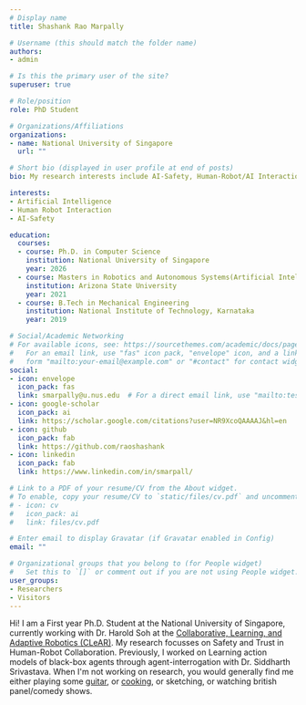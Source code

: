 ```yaml
---
# Display name
title: Shashank Rao Marpally

# Username (this should match the folder name)
authors:
- admin

# Is this the primary user of the site?
superuser: true

# Role/position
role: PhD Student

# Organizations/Affiliations
organizations:
- name: National University of Singapore
  url: ""

# Short bio (displayed in user profile at end of posts)
bio: My research interests include AI-Safety, Human-Robot/AI Interaction and Collaboration

interests:
- Artificial Intelligence
- Human Robot Interaction
- AI-Safety

education:
  courses:
  - course: Ph.D. in Computer Science
    institution: National University of Singapore
    year: 2026
  - course: Masters in Robotics and Autonomous Systems(Artificial Intelligence Concentration)
    institution: Arizona State University
    year: 2021
  - course: B.Tech in Mechanical Engineering
    institution: National Institute of Technology, Karnataka
    year: 2019

# Social/Academic Networking
# For available icons, see: https://sourcethemes.com/academic/docs/page-builder/#icons
#   For an email link, use "fas" icon pack, "envelope" icon, and a link in the
#   form "mailto:your-email@example.com" or "#contact" for contact widget.
social:
- icon: envelope
  icon_pack: fas
  link: smarpally@u.nus.edu  # For a direct email link, use "mailto:test@example.org".
- icon: google-scholar
  icon_pack: ai
  link: https://scholar.google.com/citations?user=NR9XcoQAAAAJ&hl=en
- icon: github
  icon_pack: fab
  link: https://github.com/raoshashank
- icon: linkedin
  icon_pack: fab
  link: https://www.linkedin.com/in/smarpall/

# Link to a PDF of your resume/CV from the About widget.
# To enable, copy your resume/CV to `static/files/cv.pdf` and uncomment the lines below.
# - icon: cv
#   icon_pack: ai
#   link: files/cv.pdf

# Enter email to display Gravatar (if Gravatar enabled in Config)
email: ""

# Organizational groups that you belong to (for People widget)
#   Set this to `[]` or comment out if you are not using People widget.
user_groups:
- Researchers
- Visitors
---
```


Hi! I am a First year Ph.D. Student at the National University of Singapore, currently working with Dr. Harold Soh at the [Collaborative, Learning, and Adaptive Robotics (CLeAR)](https://clear-nus.github.io/).
My research focusses on Safety and Trust in Human-Robot Collaboration. Previously, I worked on Learning action models of black-box agents through agent-interrogation with Dr. Siddharth Srivastava. 
When I'm not working on research, you would generally find me either playing some [guitar](https://www.youtube.com/channel/UCGAl4cALoCjJDZFncgKvKnw), or [cooking](https://www.instagram.com/tempethindi/), or sketching, or watching british panel/comedy shows.


